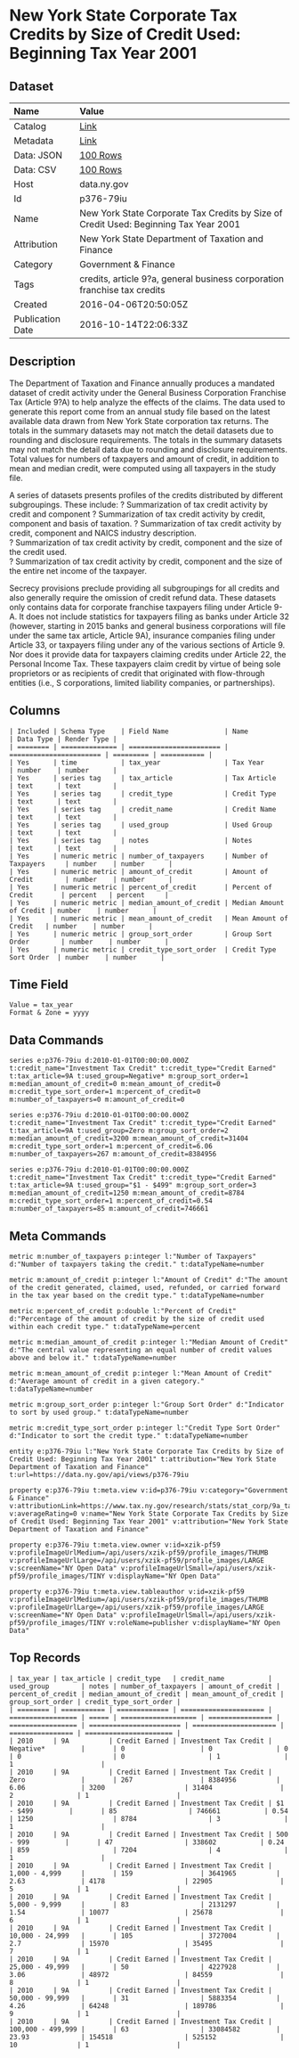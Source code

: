 # New York State Corporate Tax Credits by Size of Credit Used: Beginning Tax Year 2001

## Dataset

| Name | Value |
| :--- | :---- |
| Catalog | [Link](https://catalog.data.gov/dataset/new-york-state-corporate-tax-credits-by-size-of-credit-used-beginning-tax-year-2001) |
| Metadata | [Link](https://data.ny.gov/api/views/p376-79iu) |
| Data: JSON | [100 Rows](https://data.ny.gov/api/views/p376-79iu/rows.json?max_rows=100) |
| Data: CSV | [100 Rows](https://data.ny.gov/api/views/p376-79iu/rows.csv?max_rows=100) |
| Host | data.ny.gov |
| Id | p376-79iu |
| Name | New York State Corporate Tax Credits by Size of Credit Used: Beginning Tax Year 2001 |
| Attribution | New York State Department of Taxation and Finance |
| Category | Government & Finance |
| Tags | credits, article 9?a, general business corporation franchise tax credits |
| Created | 2016-04-06T20:50:05Z |
| Publication Date | 2016-10-14T22:06:33Z |

## Description

The Department of Taxation and Finance annually produces a mandated dataset of credit activity under the General Business Corporation Franchise Tax (Article 9?A) to help analyze the effects of the claims. 
The data used to generate this report come from an annual study file based on the latest available data drawn from New York State corporation tax returns.  The totals in the summary datasets may not match the detail datasets due to rounding and disclosure requirements.  The totals in the summary datasets may not match the detail data due to rounding and disclosure requirements.  Total values for numbers of taxpayers and amount of credit, in addition to mean and median credit, were computed using all taxpayers in the study file.

A series of datasets presents profiles of the credits distributed by different subgroupings. These include:
?	Summarization of tax credit activity by credit and component
?	Summarization of tax credit activity by credit, component and basis of taxation.
?	Summarization of tax credit activity by credit, component and NAICS industry description.  
?	Summarization of tax credit activity by credit, component and the size of the credit used.  
?	Summarization of tax credit activity by credit, component and the size of the entire net income of the taxpayer.  

Secrecy provisions preclude providing all subgroupings for all credits and also generally require the omission of credit refund data.  These datasets only contains data for corporate franchise taxpayers filing under Article 9-A. It does not include statistics for taxpayers filing as banks under Article 32 (however, starting in 2015 banks and general business corporations will file under the same tax article, Article 9A), insurance companies filing under Article 33, or taxpayers filing under any of the various sections of Article 9. Nor does it provide data for taxpayers claiming credits under Article 22, the Personal Income Tax.  These taxpayers claim credit by virtue of being sole proprietors or as recipients of credit that originated with flow-through entities (i.e., S corporations, limited liability companies, or partnerships).

## Columns

```ls
| Included | Schema Type    | Field Name              | Name                    | Data Type | Render Type |
| ======== | ============== | ======================= | ======================= | ========= | =========== |
| Yes      | time           | tax_year                | Tax Year                | number    | number      |
| Yes      | series tag     | tax_article             | Tax Article             | text      | text        |
| Yes      | series tag     | credit_type             | Credit Type             | text      | text        |
| Yes      | series tag     | credit_name             | Credit Name             | text      | text        |
| Yes      | series tag     | used_group              | Used Group              | text      | text        |
| Yes      | series tag     | notes                   | Notes                   | text      | text        |
| Yes      | numeric metric | number_of_taxpayers     | Number of Taxpayers     | number    | number      |
| Yes      | numeric metric | amount_of_credit        | Amount of Credit        | number    | number      |
| Yes      | numeric metric | percent_of_credit       | Percent of Credit       | percent   | percent     |
| Yes      | numeric metric | median_amount_of_credit | Median Amount of Credit | number    | number      |
| Yes      | numeric metric | mean_amount_of_credit   | Mean Amount of Credit   | number    | number      |
| Yes      | numeric metric | group_sort_order        | Group Sort Order        | number    | number      |
| Yes      | numeric metric | credit_type_sort_order  | Credit Type Sort Order  | number    | number      |
```

## Time Field

```ls
Value = tax_year
Format & Zone = yyyy
```

## Data Commands

```ls
series e:p376-79iu d:2010-01-01T00:00:00.000Z t:credit_name="Investment Tax Credit" t:credit_type="Credit Earned" t:tax_article=9A t:used_group=Negative* m:group_sort_order=1 m:median_amount_of_credit=0 m:mean_amount_of_credit=0 m:credit_type_sort_order=1 m:percent_of_credit=0 m:number_of_taxpayers=0 m:amount_of_credit=0

series e:p376-79iu d:2010-01-01T00:00:00.000Z t:credit_name="Investment Tax Credit" t:credit_type="Credit Earned" t:tax_article=9A t:used_group=Zero m:group_sort_order=2 m:median_amount_of_credit=3200 m:mean_amount_of_credit=31404 m:credit_type_sort_order=1 m:percent_of_credit=6.06 m:number_of_taxpayers=267 m:amount_of_credit=8384956

series e:p376-79iu d:2010-01-01T00:00:00.000Z t:credit_name="Investment Tax Credit" t:credit_type="Credit Earned" t:tax_article=9A t:used_group="$1 - $499" m:group_sort_order=3 m:median_amount_of_credit=1250 m:mean_amount_of_credit=8784 m:credit_type_sort_order=1 m:percent_of_credit=0.54 m:number_of_taxpayers=85 m:amount_of_credit=746661
```

## Meta Commands

```ls
metric m:number_of_taxpayers p:integer l:"Number of Taxpayers" d:"Number of taxpayers taking the credit." t:dataTypeName=number

metric m:amount_of_credit p:integer l:"Amount of Credit" d:"The amount of the credit generated, claimed, used, refunded, or carried forward in the tax year based on the credit type." t:dataTypeName=number

metric m:percent_of_credit p:double l:"Percent of Credit" d:"Percentage of the amount of credit by the size of credit used within each credit type." t:dataTypeName=percent

metric m:median_amount_of_credit p:integer l:"Median Amount of Credit" d:"The central value representing an equal number of credit values above and below it." t:dataTypeName=number

metric m:mean_amount_of_credit p:integer l:"Mean Amount of Credit" d:"Average amount of credit in a given category." t:dataTypeName=number

metric m:group_sort_order p:integer l:"Group Sort Order" d:"Indicator to sort by used group." t:dataTypeName=number

metric m:credit_type_sort_order p:integer l:"Credit Type Sort Order" d:"Indicator to sort the credit type." t:dataTypeName=number

entity e:p376-79iu l:"New York State Corporate Tax Credits by Size of Credit Used: Beginning Tax Year 2001" t:attribution="New York State Department of Taxation and Finance" t:url=https://data.ny.gov/api/views/p376-79iu

property e:p376-79iu t:meta.view v:id=p376-79iu v:category="Government & Finance" v:attributionLink=https://www.tax.ny.gov/research/stats/stat_corp/9a_tax_credits/article_9a_general_business_corporation_franchise_tax_credits_through_tax_year_2012.htm v:averageRating=0 v:name="New York State Corporate Tax Credits by Size of Credit Used: Beginning Tax Year 2001" v:attribution="New York State Department of Taxation and Finance"

property e:p376-79iu t:meta.view.owner v:id=xzik-pf59 v:profileImageUrlMedium=/api/users/xzik-pf59/profile_images/THUMB v:profileImageUrlLarge=/api/users/xzik-pf59/profile_images/LARGE v:screenName="NY Open Data" v:profileImageUrlSmall=/api/users/xzik-pf59/profile_images/TINY v:displayName="NY Open Data"

property e:p376-79iu t:meta.view.tableauthor v:id=xzik-pf59 v:profileImageUrlMedium=/api/users/xzik-pf59/profile_images/THUMB v:profileImageUrlLarge=/api/users/xzik-pf59/profile_images/LARGE v:screenName="NY Open Data" v:profileImageUrlSmall=/api/users/xzik-pf59/profile_images/TINY v:roleName=publisher v:displayName="NY Open Data"
```

## Top Records

```ls
| tax_year | tax_article | credit_type   | credit_name           | used_group        | notes | number_of_taxpayers | amount_of_credit | percent_of_credit | median_amount_of_credit | mean_amount_of_credit | group_sort_order | credit_type_sort_order | 
| ======== | =========== | ============= | ===================== | ================= | ===== | =================== | ================ | ================= | ======================= | ===================== | ================ | ====================== | 
| 2010     | 9A          | Credit Earned | Investment Tax Credit | Negative*         |       | 0                   | 0                | 0                 | 0                       | 0                     | 1                | 1                      | 
| 2010     | 9A          | Credit Earned | Investment Tax Credit | Zero              |       | 267                 | 8384956          | 6.06              | 3200                    | 31404                 | 2                | 1                      | 
| 2010     | 9A          | Credit Earned | Investment Tax Credit | $1 - $499         |       | 85                  | 746661           | 0.54              | 1250                    | 8784                  | 3                | 1                      | 
| 2010     | 9A          | Credit Earned | Investment Tax Credit | 500 - 999         |       | 47                  | 338602           | 0.24              | 859                     | 7204                  | 4                | 1                      | 
| 2010     | 9A          | Credit Earned | Investment Tax Credit | 1,000 - 4,999     |       | 159                 | 3641965          | 2.63              | 4178                    | 22905                 | 5                | 1                      | 
| 2010     | 9A          | Credit Earned | Investment Tax Credit | 5,000 - 9,999     |       | 83                  | 2131297          | 1.54              | 10077                   | 25678                 | 6                | 1                      | 
| 2010     | 9A          | Credit Earned | Investment Tax Credit | 10,000 - 24,999   |       | 105                 | 3727004          | 2.7               | 15970                   | 35495                 | 7                | 1                      | 
| 2010     | 9A          | Credit Earned | Investment Tax Credit | 25,000 - 49,999   |       | 50                  | 4227928          | 3.06              | 48972                   | 84559                 | 8                | 1                      | 
| 2010     | 9A          | Credit Earned | Investment Tax Credit | 50,000 - 99,999   |       | 31                  | 5883354          | 4.26              | 64248                   | 189786                | 9                | 1                      | 
| 2010     | 9A          | Credit Earned | Investment Tax Credit | 100,000 - 499,999 |       | 63                  | 33084582         | 23.93             | 154518                  | 525152                | 10               | 1                      | 
```